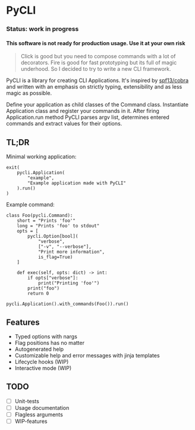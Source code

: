# PyCLI

### Status: work in progress
#### This software is not ready for production usage. Use it at your own risk



> Click is good but you need to compose commands with a lot of decorators. Fire is good for fast prototyping but its full of magic underhood. So I decided to try to write a new CLI framework. 

PyCLI is a library for creating CLI Applications. It's inspired by [spf13/cobra](https://github.com/spf13/cobra) and written with an emphasis on strictly typing, extensibility and as less magic as possible.

Define your application as child classes of the Command class. Instantiate Application class and register your commands in it. After firing Application.run method PyCLI parses argv list, determines entered commands and extract values for their options.

## TL;DR

Minimal working application:

```python3
exit(
    pycli.Application(
        "example", 
        "Example application made with PyCLI"
    ).run()
)
```

Example command:

```python3
class Foo(pycli.Command):
    short = "Prints 'foo'"
    long = "Prints 'foo' to stdout"
    opts = [
        pycli.Option[bool](
            "verbose", 
            ["-v", "--verbose"], 
            "Print more information", 
            is_flag=True)
    ]

    def exec(self, opts: dict) -> int:
        if opts["verbose"]:
            print("Printing 'foo'")
        print("foo")
        return 0

pycli.Application().with_commands(Foo()).run()
```

## Features

* Typed options with nargs
* Flag positions has no matter
* Autogenerated help
* Customizable help and error messages with jinja templates
* Lifecycle hooks (WIP)
* Interactive mode (WIP)

## TODO

- [ ] Unit-tests
- [ ] Usage documentation
- [ ] Flagless arguments
- [ ] WIP-features